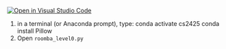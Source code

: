 [![Open in Visual Studio Code](https://classroom.github.com/assets/open-in-vscode-2e0aaae1b6195c2367325f4f02e2d04e9abb55f0b24a779b69b11b9e10269abc.svg)](https://classroom.github.com/online_ide?assignment_repo_id=15756654&assignment_repo_type=AssignmentRepo)
1. in a terminal (or Anaconda prompt), type:
    conda activate cs2425
    conda install Pillow
2. Open `roomba_level0.py`
